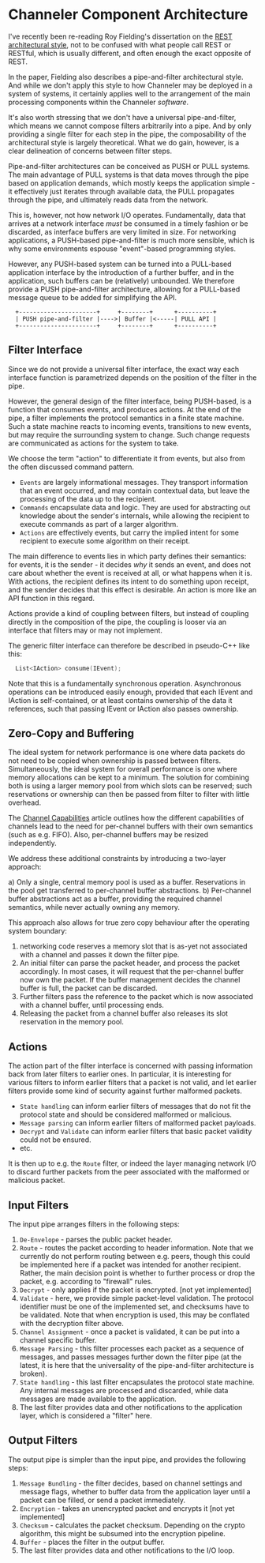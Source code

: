 Channeler Component Architecture
================================

I've recently been re-reading Roy Fielding's dissertation on the [REST
architectural style](https://www.ics.uci.edu/~fielding/pubs/dissertation/top.htm),
not to be confused with what people call REST or RESTful, which is usually
different, and often enough the exact opposite of REST.

In the paper, Fielding also describes a pipe-and-filter architectural style.
And while we don't apply this style to how Channeler may be deployed in
a system of systems, it certainly applies well to the arrangement of the
main processing components within the Channeler *software*.

It's also worth stressing that we don't have a universal pipe-and-filter,
which means we cannot compose filters arbitrarily into a pipe. And by only
providing a single filter for each step in the pipe, the composability of
the architectural style is largely theoretical. What we do gain, however,
is a clear delineation of concerns between filter steps.

Pipe-and-filter architectures can be conceived as PUSH or PULL systems.
The main advantage of PULL systems is that data moves through the pipe
based on application demands, which mostly keeps the application simple - it
effectively just iterates through available data, the PULL propagates through
the pipe, and ultimately reads data from the network.

This is, however, not how network I/O operates. Fundamentally, data that
arrives at a network interface *must* be consumed in a timely fashion or be
discarded, as interface buffers are very limited in size. For networking
applications, a PUSH-based pipe-and-filter is much more sensible, which is
why some environments espouse "event"-based programming styles.

However, any PUSH-based system can be turned into a PULL-based application
interface by the introduction of a further buffer, and in the application,
such buffers can be (relatively) unbounded. We therefore provide a PUSH
pipe-and-filter architecture, allowing for a PULL-based message queue to
be added for simplifying the API.

```
  +----------------------+     +--------+      +----------+
  | PUSH pipe-and-filter |---->| Buffer |<-----| PULL API |
  +----------------------+     +--------+      +----------+
```


Filter Interface
----------------

Since we do not provide a universal filter interface, the exact way each
interface function is parametrized depends on the position of the filter in
the pipe.

However, the general design of the filter interface, being PUSH-based, is
a function that consumes events, and produces actions. At the end of the
pipe, a filter implements the protocol semantics in a finite state machine.
Such a state machine reacts to incoming events, transitions to new events,
but may require the surrounding system to change. Such change requests are
communicated as actions for the system to take.

We choose the term "action" to differentiate it from events, but also from
the often discussed command pattern.

- `Events` are largely informational messages. They transport information
  that an event occurred, and may contain contextual data, but leave the
  processing of the data up to the recipient.
- `Commands` encapsulate data and logic. They are used for abstracting out
  knowledge about the sender's internals, while allowing the recipient to
  execute commands as part of a larger algorithm.
- `Actions` are effectively events, but carry the implied intent for some
  recipient to execute some algorithm on their receipt.

The main difference to events lies in which party defines their semantics: for
events, it is the sender - it decides *why* it sends an event, and does not
care about whether the event is received at all, or what happens when it is.
With actions, the recipient defines its intent to do something upon receipt,
and the sender decides that this effect is desirable. An action is more like
an API function in this regard.

Actions provide a kind of coupling between filters, but instead of coupling
directly in the composition of the pipe, the coupling is looser via an
interface that filters may or may not implement.

The generic filter interface can therefore be described in pseudo-C++ like
this:

```cpp
  List<IAction> consume(IEvent);
```

Note that this is a fundamentally synchronous operation. Asynchronous
operations can be introduced easily enough, provided that each IEvent
and IAction is self-contained, or at least contains ownership of the data
it references, such that passing IEvent or IAction also passes ownership.


Zero-Copy and Buffering
-----------------------

The ideal system for network performance is one where data packets do not need
to be copied when ownership is passed between filters. Simultaneously, the ideal
system for overall performance is one where memory allocations can be kept to
a minimum. The solution for combining both is using a larger memory pool from
which slots can be reserved; such reservations or ownership can then be passed
from filter to filter with little overhead.

The [Channel Capabilities](https://reset.substack.com/p/channel-capabilities)
article outlines how the different capabilities of channels lead to the need
for per-channel buffers with their own semantics (such as e.g. FIFO). Also,
per-channel buffers may be resized independently.

We address these additional constraints by introducing a two-layer approach:

a) Only a single, central memory pool is used as a buffer. Reservations in the
   pool get transferred to per-channel buffer abstractions.
b) Per-channel buffer abstractions act as a buffer, providing the required
   channel semantics, while never actually owning any memory.

This approach also allows for true zero copy behaviour after the operating
system boundary:

1. networking code reserves a memory slot that is as-yet not associated with
   a channel and passes it down the filter pipe.
1. An initial filter can parse the packet header, and process the packet
   accordingly. In most cases, it will request that the per-channel buffer
   now own the packet. If the buffer management decides the channel buffer is
   full, the packet can be discarded.
1. Further filters pass the reference to the packet which is now associated
   with a channel buffer, until processing ends.
1. Releasing the packet from a channel buffer also releases its slot reservation
   in the memory pool.


Actions
-------

The action part of the filter interface is concerned with passing information
back from later filters to earlier ones. In particular, it is interesting for
various filters to inform earlier filters that a packet is not valid, and let
earlier filters provide some kind of security against further malformed packets.

- `State handling` can inform earlier filters of messages that do not fit
  the protocol state and should be considered malformed or malicious.
- `Message parsing` can inform earlier filters of malformed packet payloads.
- `Decrypt` and `Validate` can inform earlier filters that basic packet
  validity could not be ensured.
- etc.

It is then up to e.g. the `Route` filter, or indeed the layer managing network
I/O to discard further packets from the peer associated with the malformed or
malicious packet.


Input Filters
-------------

The input pipe arranges filters in the following steps:

1. `De-Envelope` - parses the public packet header.
1. `Route` - routes the packet according to header information. Note that we
   currently do not perform routing between e.g. peers, though this could be
   implemented here if a packet was intended for another recipient. Rather, the
   main decision point is whether to further process or drop the packet, e.g.
   according to "firewall" rules.
1. `Decrypt` - only applies if the packet is encrypted. [not yet implemented]
1. `Validate` - here, we provide simple packet-level validation. The protocol
   identifier must be one of the implemented set, and checksums have to be
   validated. Note that when encryption is used, this may be conflated with the
   decryption filter above.
1. `Channel Assignment` - once a packet is validated, it can be put into a
    channel specific buffer.
1. `Message Parsing` - this filter processes each packet as a sequence of
   messages, and passes messages further down the filter pipe (at the latest,
   it is here that the universality of the pipe-and-filter architecture is
   broken).
1. `State handling` - this last filter encapsulates the protocol state machine.
   Any internal messages are processed and discarded, while data messages are
   made available to the application.
1. The last filter provides data and other notifications to the application
   layer, which is considered a "filter" here.


Output Filters
--------------

The output pipe is simpler than the input pipe, and provides the following
steps:

1. `Message Bundling` - the filter decides, based on channel settings and
  message flags, whether to buffer data from the application layer until a
  packet can be filled, or send a packet immediately.
1. `Encryption` - takes an unencrypted packet and encrypts it [not yet
  implemented]
1. `Checksum` - calculates the packet checksum. Depending on the crypto
  algorithm, this might be subsumed into the encryption pipeline.
1. `Buffer` - places the filter in the output buffer.
1. The last filter provides data and other notifications to the I/O loop.
